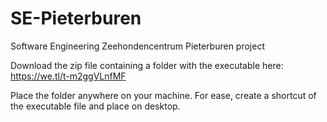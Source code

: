 # SE-Pieterburen
Software Engineering Zeehondencentrum Pieterburen project

Download the zip file containing a folder with the executable here:
https://we.tl/t-m2ggVLnfMF

Place the folder anywhere on your machine. For ease, create a shortcut of the executable file and place on desktop.
